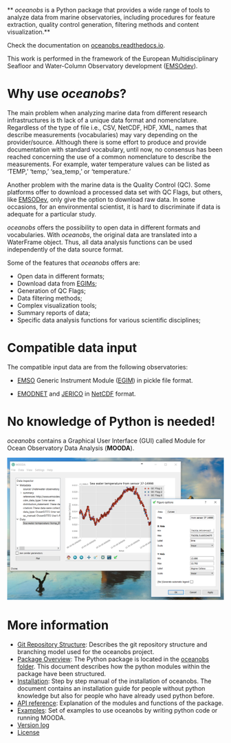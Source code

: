 ** *oceanobs* is a Python package that provides a wide range of tools to analyze data from marine observatories, including procedures for feature extraction, quality control generation, filtering methods and content visualization.**

Check the documentation on [oceanobs.readthedocs.io](http://oceanobs.readthedocs.io/).

This work is performed in the framework of the European Multidisciplinary Seafloor and Water-Column Observatory development ([EMSOdev](http://www.emsodev.eu/)).

# Why use *oceanobs*?

The main problem when analyzing marine data from different research infrastructures is th lack of a unique data format and nomenclature. Regardless of the type of file i.e., CSV, NetCDF, HDF, XML, names that describe measurements (vocabularies) may vary depending on the provider/source. Although there is some effort to produce and provide documentation with standard vocabulary, until now, no consensus has been reached concerning the use of a common nomenclature to describe the measurements. For example, water temperature values can be listed as ‘TEMP,’ ‘temp,’ ‘sea_temp,’ or ‘temperature.’

Another problem with the marine data is the Quality Control (QC). Some platforms offer to download a processed data set with QC Flags, but others, like [EMSODev](http://www.emsodev.eu), only give the option to download raw data. In some occasions, for an environmental scientist, it is hard to discriminate if data is adequate for a particular study.

*oceanobs* offers the possibility to open data in different formats and vocabularies. With *oceanobs*, the original data are translated into a WaterFrame object. Thus, all data analysis functions can be used independently of the data source format.

Some of the features that *oceanobs* offers are:

* Open data in different formats;
* Download data from [EGIMs](http://www.emsodev.eu);
* Generation of QC Flags;
* Data filtering methods;
* Complex visualization tools;
* Summary reports of data;
* Specific data analysis functions for various scientific disciplines;

# Compatible data input

The compatible input data are from the following observatories:

* [EMSO](http://www.emso-eu.org/) Generic Instrument Module ([EGIM](http://www.emsodev.eu)) in pickle file format.

* [EMODNET](http://www.emodnet-physics.eu/Map/) and [JERICO](http://www.jerico-ri.eu/data-access/) in [NetCDF](http://www.oceansites.org/data/) format.

# No knowledge of Python is needed!

*oceanobs* contains a Graphical User Interface (GUI) called Module for Ocean Observatory Data Analysis (**MOODA**).

![MOODA screenshot](./img/home/mooda_screenshot.PNG)

# More information

* [Git Repository Structure](github_struct.md): Describes the git repository structure and branching model used for the oceanobs project.
* [Package Overview](package.md): The Python package is located in the [oceanobs folder](../oceanobs). This document describes how the python modules within the package have been structured.
* [Installation](installation.md): Step by step manual of the installation of oceanobs. The document contains an installation guide for people without python knowledge but also for people who have already used python before.
* [API reference](api.md): Explanation of the modules and functions of the package.
* [Examples](examples/index_examples.md): Set of examples to use oceanobs by writing python code or running MOODA.
* [Version log](news.md)
* [License](LICENSE)
